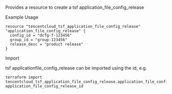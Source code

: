 Provides a resource to create a tsf application_file_config_release

Example Usage

```hcl
resource "tencentcloud_tsf_application_file_config_release" "application_file_config_release" {
  config_id = "dcfg-f-123456"
  group_id = "group-123456"
  release_desc = "product release"
}
```

Import

tsf applicationfile_config_release can be imported using the id, e.g.

```
terraform import tencentcloud_tsf_application_file_config_release.application_file_config_release application_file_config_release_id
```
